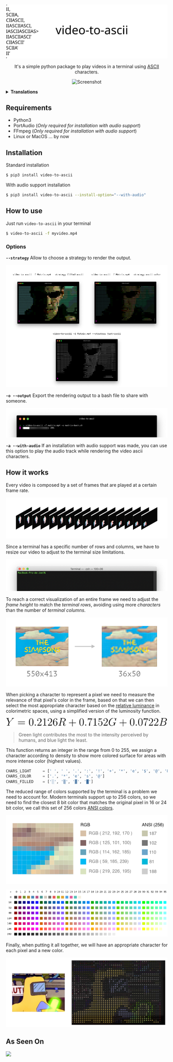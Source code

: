 <div align=center>

  ![Logo](./images/logo.svg)

<p>

  It's a simple python package to play videos in a terminal using [ASCII](https://en.wikipedia.org/wiki/ASCII) characters.

</p>

![Screenshot](./images/Simpsons.apng)

</div>

<details><summary><b>Translations</b></summary>
<p>

- [🇺🇸 English](./README.md)
- [🇪🇸 Español](./translations/README_es.md)
- [🇹🇼 繁體中文](./translations/README_zh-TW.md)

<p>
</details>

## Requirements

- Python3
- PortAudio (_Only required for installation with audio support_)
- FFmpeg (_Only required for installation with audio support_)
- Linux or MacOS ... by now

## Installation

Standard installation

```bash
$ pip3 install video-to-ascii
```

With audio support installation

```bash
$ pip3 install video-to-ascii --install-option="--with-audio"
```

## How to use

Just run `video-to-ascii` in your terminal

```bash
$ video-to-ascii -f myvideo.mp4
```

### Options

**`--strategy`**
Allow to choose a strategy to render the output.

![Render Strategies](./images/Strategies.png)

**`-o --output`**
Export the rendering output to a bash file to share with someone.

![Exporting](./images/export.png)

**`-a --with-audio`**
If an installation with audio support was made, you can use this option to play the audio track while rendering the video ascii characters.

## How it works

Every video is composed by a set of frames that are played at a certain frame rate.

![Video Frames](./images/imgVideoFrames.png)

Since a terminal has a specific number of rows and columns, we have to resize our video to adjust to the terminal size limitations.

![Terminal](./images/imgTerminal.png)

To reach a correct visualization of an entire frame we need to adjust the _frame height_ to match the _terminal rows_, avoiding using more _characters_ than the number of _terminal columns_.

![Resizing](./images/imgResizing.png)

When picking a character to represent a pixel we need to measure the relevance of that pixel's color in the frame, based on that we can then select the most appropriate character based on the [relative luminance](https://en.wikipedia.org/wiki/Relative_luminance) in colorimetric spaces, using a simplified version of the luminosity function.

<p align="center">
  <img src="./images/Luminosity.svg">
</p>

> Green light contributes the most to the intensity perceived by humans, and blue light the least.

This function returns an integer in the range from 0 to 255, we assign a character according to density to show more colored surface for areas with more intense color (highest values).

```python
CHARS_LIGHT 	= [' ', ' ', '.', ':', '!', '+', '*', 'e', '$', '@', '8']
CHARS_COLOR 	= ['.', '*', 'e', 's', '@']
CHARS_FILLED    = ['░', '▒', '▓', '█']
```

The reduced range of colors supported by the terminal is a problem we need to account for. Modern terminals support up to 256 colors, so we need to find the closest 8 bit color that matches the original pixel in 16 or 24 bit color, we call this set of 256 colors [ANSI colors](https://stackoverflow.com/questions/4842424/list-of-ansi-color-escape-sequences).

![The Mapping of RGB and ANSI Colors](./images/imgPixelSection.png)

![8 Bits Color Table](./images/8-bit_color_table.png)

Finally, when putting it all together, we will have an appropriate character for each pixel and a new color.

![Frame Image by Characters](./images/imgPixelImage.png)

## As Seen On
<a href="https://www.producthunt.com/posts/video-to-ascii" target="_blank" rel="noopener"><img src="https://user-images.githubusercontent.com/864790/124545434-a2e7fe80-ddee-11eb-9d80-f24049524fd9.png" width="100px"></a>
